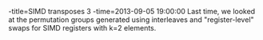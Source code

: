 -title=SIMD transposes 3
-time=2013-09-05 19:00:00
Last time, we looked at the permutation groups generated using interleaves and "register-level" swaps for SIMD registers with k=2 elements.

